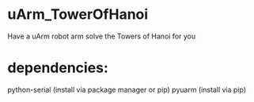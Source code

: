 # uArm_TowerOfHanoi
Have a uArm robot arm solve the Towers of Hanoi for you

# dependencies:
python-serial (install via package manager or pip)
pyuarm (install via pip)

